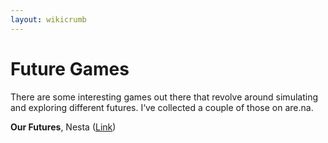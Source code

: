 ```yaml
---
layout: wikicrumb 
---
```

# Future Games

There are some interesting games out there that revolve around simulating and exploring different futures. I‘ve collected a couple of those on are.na.

**Our Futures**, Nesta ([Link][1])


[1]:	https://www.nesta.org.uk/feature/our-futures/